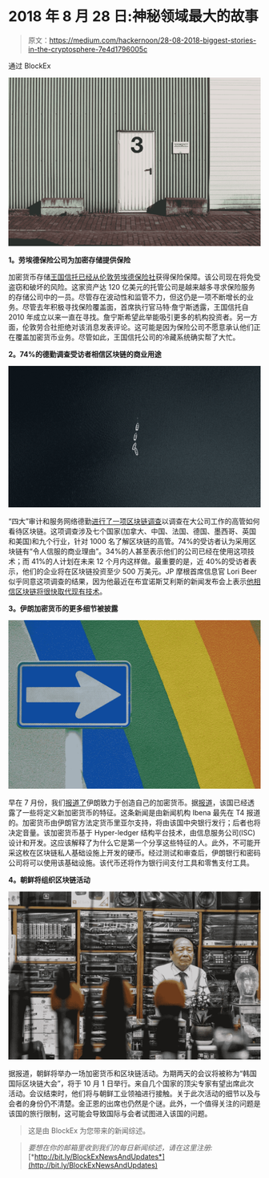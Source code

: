 # 2018 年 8 月 28 日:神秘领域最大的故事

> 原文：<https://medium.com/hackernoon/28-08-2018-biggest-stories-in-the-cryptosphere-7e4d1796005c>

通过 BlockEx

![](img/4532a0c62f9c6327eef870e145ce27ed.png)

**1。劳埃德保险公司为加密存储提供保险**

加密货币存储[王国信托已经从伦敦劳埃德保险社](https://uk.reuters.com/article/us-cryptocurrency-lloyds-of-london-insur/crytocurrency-storage-firm-kingdom-trust-obtains-insurance-through-lloyds-idUKKCN1LD1GF)获得保险保障。该公司现在将免受盗窃和破坏的风险。这家资产达 120 亿美元的托管公司是越来越多寻求保险服务的存储公司中的一员。尽管存在波动性和监管不力，但这仍是一项不断增长的业务。尽管去年积极寻找保险覆盖面，首席执行官马特·詹宁斯透露，王国信托自 2010 年成立以来一直在寻找。詹宁斯希望此举能吸引更多的机构投资者。另一方面，伦敦劳合社拒绝对该消息发表评论。这可能是因为保险公司不愿意承认他们正在覆盖加密货币业务。尽管如此，王国信托公司的冷藏系统确实帮了大忙。

**2。74%的德勤调查受访者相信区块链的商业用途**

![](img/e911543dd282274c70845886c759e62c.png)

“四大”审计和服务网络德勤[进行了一项区块链调查](https://www2.deloitte.com/us/en/pages/consulting/articles/innovation-blockchain-survey.html?id=us:2sm:3tw:4gblock18::6cons:20180827010700:&linkId=55968490)以调查在大公司工作的高管如何看待区块链。这项调查涉及七个国家(加拿大、中国、法国、德国、墨西哥、英国和美国)和九个行业，针对 1000 名了解区块链的高管。74%的受访者认为采用区块链有“令人信服的商业理由”。34%的人甚至表示他们的公司已经在使用这项技术；而 41%的人计划在未来 12 个月内这样做。最重要的是，近 40%的受访者表示，他们的企业将在区块链投资至少 500 万美元。JP 摩根首席信息官 Lori Beer 似乎同意这项调查的结果，因为他最近在布宜诺斯艾利斯的新闻发布会上表示[他相信区块链将很快取代现有技术](https://cointelegraph.com/news/jp-morgan-cio-blockchain-will-replace-existing-technology)。

**3。伊朗加密货币的更多细节被披露**

![](img/879ea4412851504f973b9e234741bd59.png)

早在 7 月份，我们[报道了](https://hackernoon.com/26-07-2018-biggest-stories-in-the-cryptosphere-f33d11f75197)伊朗致力于创造自己的加密货币。据[报道](https://www.ccn.com/breaking-iran-reveals-national-cryptocurrency-features-as-u-s-sanctions-sting/)，该国已经透露了一些将定义新加密货币的特征。这条新闻是由新闻机构 Ibena 最先在 T4 报道的。加密货币由伊朗官方法定货币里亚尔支持，将由该国中央银行发行；后者也将决定音量。该加密货币基于 Hyper-ledger 结构平台技术，由信息服务公司(ISC)设计和开发。这应该解释了为什么它是第一个分享这些特征的人。此外，不可能开采这枚在区块链私人基础设施上开发的硬币。经过测试和审查后，伊朗银行和密码公司将可以使用该基础设施。该代币还将作为银行间支付工具和零售支付工具。

**4。朝鲜将组织区块链活动**

![](img/4a2af5cba4b0145d87b5b8083a0f0b41.png)

据报道，朝鲜将举办一场加密货币和区块链活动。为期两天的会议将被称为“韩国国际区块链大会”，将于 10 月 1 日举行。来自几个国家的顶尖专家有望出席此次活动。会议结束时，他们将与朝鲜工业领袖进行接触。关于此次活动的细节以及与会者的身份仍不清楚。金正恩的出席也仍然是个谜。此外，一个值得关注的问题是该国的旅行限制，这可能会导致国际与会者试图进入该国的问题。

> 这是由 BlockEx 为您带来的新闻综述。

> *要想在你的邮箱里收到我们的每日新闻综述，请在这里注册:*[*http://bit.ly/BlockExNewsAndUpdates*](http://bit.ly/BlockExNewsAndUpdates)